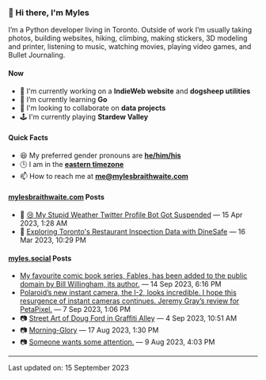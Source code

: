 ### 👋 Hi there, I'm Myles

I’m a Python developer living in Toronto. Outside of work I’m usually taking photos, building websites, hiking, climbing, making stickers, 3D modeling and printer, listening to music, watching movies, playing video games, and Bullet Journaling.

#### Now

-   🔭 I'm currently working on a **IndieWeb website** and **dogsheep utilities**
-   🌱 I’m currently learning **Go**
-   👯 I'm looking to collaborate on **data projects**
-   🕹️ I'm currently playing **Stardew Valley**

#### Quick Facts

-   😆 My preferred gender pronouns are **[he/him/his](https://www.mypronouns.org/he-him)**
-   🕒 I am in the **[eastern timezone](https://time.is/Toronto)**
-   📫 How to reach me at **[me@mylesbraithwaite.com](mailto:me@mylesbraithwaite.com)**

<!--
-   🤔 I’m looking for help with ...
-   💬 Ask me about ...
-   ⚡ Fun fact: ...
-->

#### [mylesbraithwaite.com](https://mylesbraithwaite.com/) Posts
<!-- START: BLOG_POSTS -->
-   📝 [😢 My Stupid Weather Twitter Profile Bot Got Suspended](https://mylesbraithwaite.com/my-stupid-weather-twitter-profile-bot-got-suspended) — 15 Apr 2023, 1:28 AM
-   📝 [Exploring Toronto's Restaurant Inspection Data with DineSafe](https://mylesbraithwaite.com/exploring-torontos-restaurant-inspection-data-with-dinesafe) — 16 Mar 2023, 10:29 PM
<!-- END: BLOG_POSTS -->


#### [myles.social](https://myles.social/) Posts
<!-- START: MICROBLOG_POSTS -->
-   [My favourite comic book series, Fables, has been added to the public domain by Bill Willingham, its author.](https://myles.social/2023/09/14/my-favourite-comic.html) — 14 Sep 2023, 6:16 PM
-   [Polaroid’s new instant camera, the I-2, looks incredible. I hope this resurgence of instant cameras continues. Jeremy Gray’s review for PetaPixel.](https://myles.social/2023/09/07/polaroids-new-instant.html) — 7 Sep 2023, 1:06 PM
-   📷 [Street Art of Doug Ford in Graffiti Alley](https://myles.social/2023/09/04/street-art-of.html) — 4 Sep 2023, 10:51 AM
-   📷 [Morning-Glory](https://myles.social/2023/08/17/morningglory.html) — 17 Aug 2023, 1:30 PM
-   📷 [Someone wants some attention.](https://myles.social/2023/08/09/someone-wants-some.html) — 9 Aug 2023, 4:03 PM
<!-- END: MICROBLOG_POSTS -->

---

<!-- START: LAST_UPDATED_AT -->
Last updated on: 15 September 2023
<!-- END: LAST_UPDATED_AT -->
